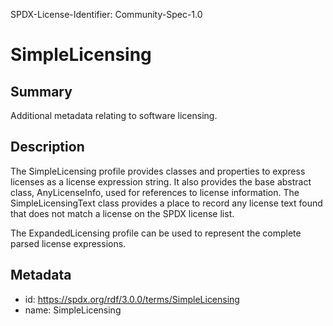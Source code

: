SPDX-License-Identifier: Community-Spec-1.0

# SimpleLicensing

## Summary

Additional metadata relating to software licensing.

## Description

The SimpleLicensing profile provides classes and properties to express licenses as a license expression string.
It also provides the base abstract class, AnyLicenseInfo, used for references to license information.
The SimpleLicensingText class provides a place to record any license text found that does not match a license
on the SPDX license list.

The ExpandedLicensing profile can be used to represent the complete parsed license expressions.

## Metadata

- id: https://spdx.org/rdf/3.0.0/terms/SimpleLicensing
- name: SimpleLicensing


